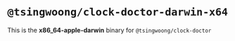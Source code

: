# `@tsingwoong/clock-doctor-darwin-x64`

This is the **x86_64-apple-darwin** binary for `@tsingwoong/clock-doctor`
